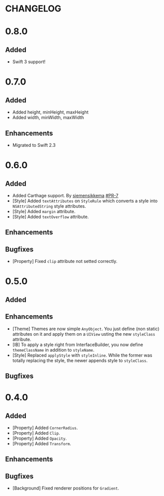 # CHANGELOG

# 0.8.0

## Added

- Swift 3 support!

# 0.7.0

## Added

- Added height, minHeight, maxHeight
- Added width, minWidth, maxWidth

## Enhancements

- Migrated to Swift 2.3

# 0.6.0

## Added

- Added Carthage support. By [siemensikkema](https://github.com/siemensikkema) [#PR-7](https://github.com/akane/Gaikan/pull/7)
- [Style] Added `textAttributes` on `StyleRule` which converts a style into `NSAttributedString` style attributes.
- [Style] Added `margin` attribute.
- [Style] Added `textOverflow` attribute.

## Enhancements

## Bugfixes

- [Property] Fixed `clip` attribute not setted correctly.

# 0.5.0

## Added

## Enhancements

- [Theme] Themes are now simple `AnyObject`. You just define (non static) attributes
on it and apply them on a `UIView` usting the new `styleClass` attribute.
- [IB] To apply a style right from InterfaceBuilder, you now define `themeClassName`
in addition to `styleName`.
- [Style] Replaced `applyStyle` with `styleInline`.
While the former was totally replacing the style, the newer appends style to `styleClass`.

## Bugfixes

# 0.4.0

## Added

- [Property] Added `CornerRadius`.
- [Property] Added `Clip`.
- [Property] Added `Opacity`.
- [Property] Added `Transform`.

## Enhancements

## Bugfixes

- [Background] Fixed renderer positions for `Gradient`.

